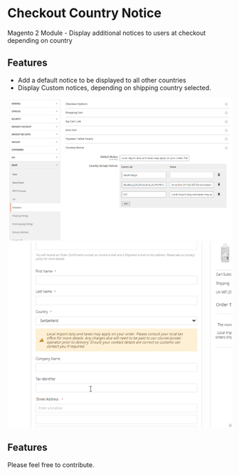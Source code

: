 <h1>Checkout Country Notice</h1>
<p>Magento 2 Module - Display additional notices to users at checkout depending on country</p>

<h2>Features</h2>
<ul>
<li>Add a default notice to be displayed to all other countries</li>
<li>Display Custom notices, depending on shipping country selected.</li>
</ul>
<img src="images/settings.png"><br>
<img src="images/video.gif">
<h2>Features</h2>
<p>Please feel free to contribute.</p>
